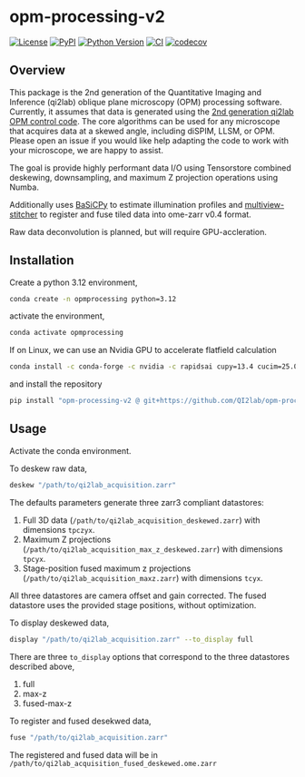 # opm-processing-v2

[![License](https://img.shields.io/pypi/l/opm-processing-v2.svg?color=green)](https://github.com/qi2lab/opm-processing-v2/raw/main/LICENSE)
[![PyPI](https://img.shields.io/pypi/v/opm-processing-v2.svg?color=green)](https://pypi.org/project/opm-processing-v2)
[![Python Version](https://img.shields.io/pypi/pyversions/opm-processing-v2.svg?color=green)](https://python.org)
[![CI](https://github.com/qi2lab/opm-processing-v2/actions/workflows/ci.yml/badge.svg)](https://github.com/qi2lab/opm-processing-v2/actions/workflows/ci.yml)
[![codecov](https://codecov.io/gh/qi2lab/opm-processing-v2/branch/main/graph/badge.svg)](https://codecov.io/gh/qi2lab/opm-processing-v2)

## Overview 

This package is the 2nd generation of the Quantitative Imaging and Inference (qi2lab) oblique plane microscopy (OPM) processing software. Currently, it assumes that data is generated using the [2nd generation qi2lab OPM control code](https://github.com/QI2lab/opm-v2). The core algorithms can be used for any microscope that acquires data at a skewed angle, including diSPIM, LLSM, or OPM. Please open an issue if you would like help adapting the code to work with your microscope, we are happy to assist.

The goal is provide highly performant data I/O using Tensorstore combined deskewing, downsampling, and maximum Z projection operations using Numba.

Additionally uses [BaSiCPy](https://github.com/peng-lab/BaSiCPy) to estimate illumination profiles and [multiview-stitcher](https://github.com/multiview-stitcher/multiview-stitcher) to register and fuse tiled data into ome-zarr v0.4 format.

Raw data deconvolution is planned, but will require GPU-accleration.

## Installation

Create a python 3.12 environment,
```bash
conda create -n opmprocessing python=3.12
```

activate the environment,
```bash
conda activate opmprocessing
```

If on Linux, we can use an Nvidia GPU to accelerate flatfield calculation
```bash
conda install -c conda-forge -c nvidia -c rapidsai cupy=13.4 cucim=25.02 pycudadecon "cuda-version>=12.0,<=12.8" cudnn cutensor nccl
```

and install the repository
```bash
pip install "opm-processing-v2 @ git+https://github.com/QI2lab/opm-processing-v2"
```

## Usage

Activate the conda environment.

To deskew raw data,
```bash
deskew "/path/to/qi2lab_acquisition.zarr"
```

The defaults parameters generate three zarr3 compliant datastores:
1. Full 3D data (`/path/to/qi2lab_acquisition_deskewed.zarr`) with dimensions `tpczyx`.
2. Maximum Z projections (`/path/to/qi2lab_acquisition_max_z_deskewed.zarr`) with dimensions `tpcyx`. 
3. Stage-position fused maximum z projections (`/path/to/qi2lab_acquisition_maxz.zarr`) with dimensions `tcyx`.

All three datastores are camera offset and gain corrected. The fused datastore uses the provided stage positions, without optimization.

To display deskewed data, 
```bash
display "/path/to/qi2lab_acquisition.zarr" --to_display full
```

There are three `to_display` options that correspond to the three datastores described above,
1. full
2. max-z
3. fused-max-z

To register and fused desekwed data,
```bash
fuse "/path/to/qi2lab_acquisition.zarr"
```

The registered and fused data will be in `/path/to/qi2lab_acquisition_fused_deskewed.ome.zarr`